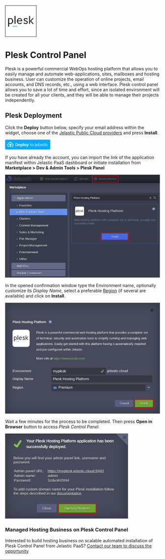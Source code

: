 <p align="left">
<img border="1" src="images/plesk.png" width="100">
</p>

# Plesk Control Panel

Plesk is a powerful commercial WebOps hosting platform that allows you to easily manage and automate web-applications, sites, mailboxes and hosting business. User can customize the operation of online projects, email accounts, and DNS records, etc., using a web interface. Plesk control panel allows you to save a lot of time and effort, since an isolated environment will be created for all your clients, and they will be able to manage their projects independently.

## Plesk Deployment

Click the **Deploy** button below, specify your email address within the widget, choose one of the [Jelastic Public Cloud providers](https://jelastic.com/install-application/?manifest=https://raw.githubusercontent.com/jelastic-jps/plesk/master/manifest.jps) and press **Install**.

[![Deploy](images/deploy-to-jelastic.png)](https://jelastic.com/install-application/?manifest=https://raw.githubusercontent.com/jelastic-jps/plesk/master/manifest.jps)

If you have already the account, you can import the link of the application manifest within Jelastic PaaS dashboard or initiate installation from **Marketplace > Dev & Admin Tools > Plesk Panel**

<p align="left">
<img src="images/install-mp.png" width="600">
</p>

In the opened confirmation window type the Environment name, optionally customize its *Display Name*, select a preferable [Region](https://docs.jelastic.com/environment-regions) (if several are available) and click on **Install**.

<p align="left">
<img src="images/install.png" width="600">
</p>

Wait a few minutes for the process to be completed. Then press **Open in Browser** button to access *Plesk Control Panel*.

<p align="left">
<img src="images/success.png" width="400">
</p>

### Managed Hosting Business on Plesk Control Panel

Interested to build hosting business on scalable automated installation of Plesk Control Panel from Jelastic PaaS? [Contact our team to discuss the opportunity](https://jelastic.com/contact/)
